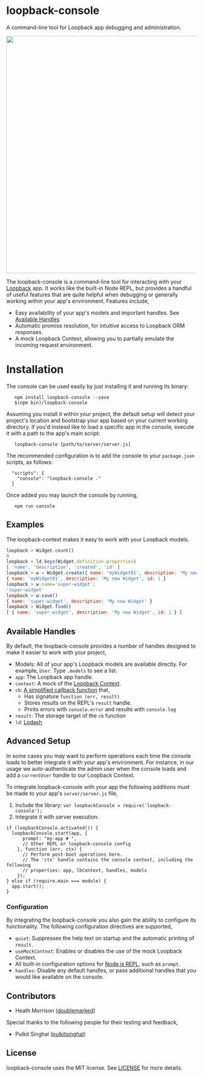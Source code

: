 # loopback-console
A command-line tool for Loopback app debugging and administration.

<a href="https://asciinema.org/a/ay3z8dx0lw5ac2d0qk5fv3glf" target="_blank"><img src="https://asciinema.org/a/ay3z8dx0lw5ac2d0qk5fv3glf.png" width="626"/></a>

The loopback-console is a command-line tool for interacting with your <a href="http://loopback.io" target="_blank">Loopback</a> app. It works like the built-in
Node REPL, but provides a handful of useful features that are quite helpful when debugging or generally
working within your app's environment. Features include,

- Easy availability of your app's models and important handles. See [Available Handles](#available-handles)
- Automatic promise resolution, for intuitive access to Loopback ORM responses.
- A mock Loopback Context, allowing you to partially emulate the incoming request environment.


# Installation

The console can be used easily by just installing it and running its binary:

```
   npm install loopback-console --save
   $(npm bin)/loopback-console
```

Assuming you install it within your project, the default setup will detect your project's location
and bootstrap your app based on your current working directory. if you'd instead like to load a specific app in the console, execute it with a path to the app's main script:

```
   loopback-console [path/to/server/server.js]
```

The recommended configuration is to add the console to your `package.json` scripts, as follows:

```
  "scripts": {
    "console": "loopback-console ."
  }
```

Once added you may launch the console by running,

```
   npm run console
```

## Examples

The loopback-context makes it easy to work with your Loopback models.

```Javascript
loopback > Widget.count()
0
loopback > ld.keys(Widget.definition.properties)
[ 'name', 'description', 'created', 'id' ]
loopback > w = Widget.create({ name: 'myWidget01', description: 'My new Widget'})
{ name: 'myWidget01', description: 'My new Widget', id: 1 }
loopback > w.name='super-widget';
'super-widget'
loopback > w.save()
{ name: 'super-widget', description: 'My new Widget' }
loopback > Widget.find()
[ { name: 'super-widget', description: 'My new Widget', id: 1 } ]
```

## Available Handles

By default, the loopback-console provides a number of handles designed to make it easier
to work with your project,

- Models: All of your app's Loopback models are available directly. For example, `User`. Type `.models` to see a list.
- `app`: The Loopback app handle.
- `context`: A mock of the <a href="http://docs.strongloop.com/display/LB/Using+current+context" target="_blank">Loopback Context</a>.
- `cb`: <a href="https://github.com/GovRight/loopback-console/blob/master/repl.js#L29-L34" target="_blank">A simplified callback function</a> that,
    - Has signature `function (err, result)`
    - Stores results on the REPL's `result` handle.
    - Prints errors with `console.error` and results with `console.log`
- `result`: The storage target of the `cb` function
- `ld`: <a href="https://lodash.com/" target="_blank">Lodash</a>

## Advanced Setup

In some cases you may want to perform operations each time the console loads
to better integrate it with your app's environment. For instance, in our usage we
auto-authenticate the admin user when the console loads and add a `currentUser` handle
to our Loopback Context.

To integrate loopback-console with your app the following additions must be made
to your app's `server/server.js` file,

1. Include the library: `var loopbackConsole = require('loopback-console');`
2. Integrate it with server execution:
```
if (loopbackConsole.activated()) {
  loopbackConsole.start(app, {
      prompt: "my-app # ",
      // Other REPL or loopback-console config
    }, function (err, ctx) {
      // Perform post-boot operations here.
      // The 'ctx' handle contains the console context, including the following
      // properties: app, lbContext, handles, models
    });
} else if (require.main === module) {
  app.start();
}
```

### Configuration

By integrating the loopback-console you also gain the ability to configure its functionality.
The following configuration directives are supported,

- `quiet`: Suppresses the help text on startup and the automatic printing of `result`.
- `useMockContext`: Enables or disables the use of the mock Loopback Context.
- All built-in configuration options for <a href="https://nodejs.org/api/repl.html" target="_blank">Node.js REPL</a>, such as `prompt`.
- `handles`: Disable any default handles, or pass additional handles that you would like available on the console.

## Contributors

- Heath Morrison (<a href="https://github.com/doublemarked" target="_blank">doublemarked</a>)

Special thanks to the following people for their testing and feedback,

- Pulkit Singhal (<a href="https://github.com/pulkitsinghal" target="_blank">pulkitsinghal</a>)

## License

loopback-console uses the MIT license. See [LICENSE](https://github.com/GovRight/loopback-console/blob/master/LICENSE) for more details.
